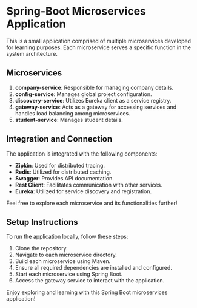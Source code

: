 # Spring-Boot Microservices Application

This is a small application comprised of multiple microservices developed for learning purposes. Each microservice serves a specific function in the system architecture.

## Microservices

1. **company-service**: Responsible for managing company details.
2. **config-service**: Manages global project configuration.
3. **discovery-service**: Utilizes Eureka client as a service registry.
4. **gateway-service**: Acts as a gateway for accessing services and handles load balancing among microservices.
5. **student-service**: Manages student details.

## Integration and Connection

The application is integrated with the following components:

- **Zipkin**: Used for distributed tracing.
- **Redis**: Utilized for distributed caching.
- **Swagger**: Provides API documentation.
- **Rest Client**: Facilitates communication with other services.
- **Eureka**: Utilized for service discovery and registration.

Feel free to explore each microservice and its functionalities further!

## Setup Instructions

To run the application locally, follow these steps:

1. Clone the repository.
2. Navigate to each microservice directory.
3. Build each microservice using Maven.
4. Ensure all required dependencies are installed and configured.
5. Start each microservice using Spring Boot.
6. Access the gateway service to interact with the application.

Enjoy exploring and learning with this Spring Boot microservices application!